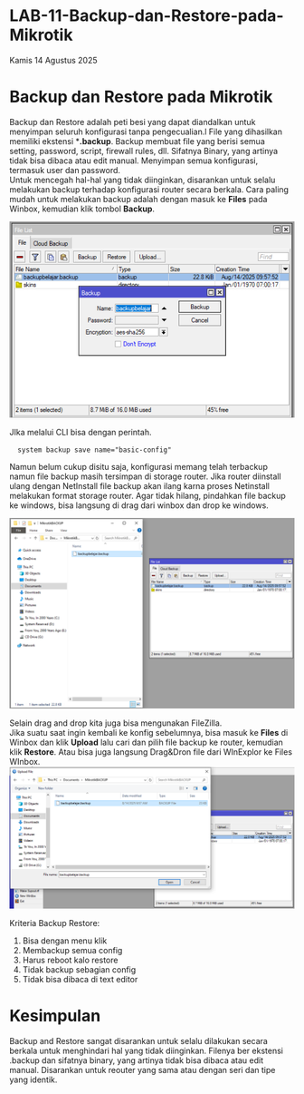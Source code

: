 # LAB-11-Backup-dan-Restore-pada-Mikrotik
Kamis 14 Agustus 2025

# Backup dan Restore pada Mikrotik
  Backup dan Restore adalah peti besi yang dapat diandalkan untuk menyimpan seluruh konfigurasi tanpa pengecualian.l File yang dihasilkan memiliki ekstensi ***.backup**. Backup membuat file yang berisi semua setting, password, script, firewall rules, dll. Sifatnya Binary, yang artinya tidak bisa dibaca atau edit manual. Menyimpan semua konfigurasi, termasuk user dan password.  
  Untuk mencegah hal-hal yang tidak diinginkan, disarankan untuk selalu melakukan backup terhadap konfigurasi router secara berkala. Cara paling mudah untuk melakukan backup adalah dengan masuk ke **Files** pada Winbox, kemudian klik tombol **Backup**.  

  ![backup](izinsave.PNG)  
  
  JIka melalui CLI bisa dengan perintah.  

      system backup save name="basic-config"
    
  Namun belum cukup disitu saja, konfigurasi memang telah terbackup namun file backup masih tersimpan di storage router. Jika router diinstall ulang dengan NetInstall file backup akan ilang karna proses Netinstall melakukan format storage router. Agar tidak hilang, pindahkan file backup ke windows, bisa langsung di drag dari winbox dan drop ke windows.  

  ![drag](izinsimpen.PNG)
  
  Selain drag and drop kita juga bisa mengunakan FileZilla.  
  Jika suatu saat ingin kembali ke konfig sebelumnya, bisa masuk ke **Files** di Winbox dan klik **Upload** lalu cari dan pilih file backup ke router, kemudian klik **Restore**. Atau bisa juga langsung Drag&Dron file dari WInExplor ke Files WInbox.    
  ![restor](cari.PNG)  

  Kriteria Backup Restore:  
  1. Bisa dengan menu klik  
  2. Membackup semua config  
  3. Harus reboot kalo restore  
  4. Tidak backup sebagian config  
  5. Tidak bisa dibaca di text editor  

# Kesimpulan
  Backup and Restore sangat disarankan untuk selalu dilakukan secara berkala untuk menghindari hal yang tidak diinginkan. Filenya ber ekstensi .backup dan sifatnya binary, yang artinya tidak bisa dibaca atau edit manual.  Disarankan untuk reouter yang sama atau dengan seri dan tipe yang identik.

